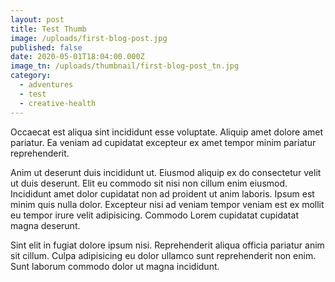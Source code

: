 ```yaml
---
layout: post
title: Test Thumb
image: /uploads/first-blog-post.jpg
published: false
date: 2020-05-01T18:04:00.000Z
image_tn: /uploads/thumbnail/first-blog-post_tn.jpg
category:
  - adventures
  - test
  - creative-health
---
```


Occaecat est aliqua sint incididunt esse voluptate. Aliquip amet dolore amet pariatur. Ea veniam ad cupidatat excepteur ex amet tempor minim pariatur reprehenderit.

Anim ut deserunt duis incididunt ut. Eiusmod aliquip ex do consectetur velit ut duis deserunt. Elit eu commodo sit nisi non cillum enim eiusmod. Incididunt amet dolor cupidatat non ad proident ut anim laboris. Ipsum est minim quis nulla dolor. Excepteur nisi ad veniam tempor veniam est ex mollit eu tempor irure velit adipisicing. Commodo Lorem cupidatat cupidatat magna deserunt.

Sint elit in fugiat dolore ipsum nisi. Reprehenderit aliqua officia pariatur anim sit cillum. Culpa adipisicing eu dolor ullamco sunt reprehenderit non enim. Sunt laborum commodo dolor ut magna incididunt.
